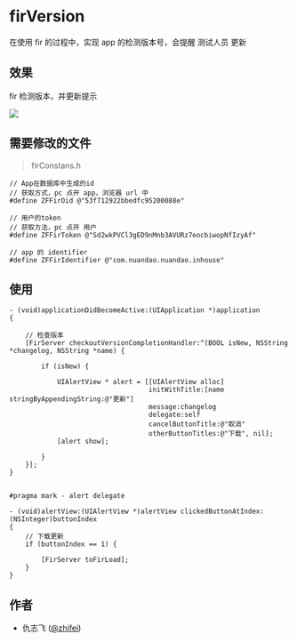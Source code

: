 firVersion
==========

在使用 fir 的过程中，实现 app 的检测版本号，会提醒 测试人员 更新

效果 
-----------

fir 检测版本，并更新提示

![](http://zhifei.qiniudn.com/fir_1.png)



需要修改的文件
------------
> firConstans.h

```
// App在数据库中生成的id
// 获取方式，pc 点开 app，浏览器 url 中
#define ZFFirOid @"53f712922bbedfc95200088e"

// 用户的token
// 获取方法，pc 点开 用户
#define ZFFirToken @"Sd2wkPVCl3gED9nMnb3AVURz7eocbiwopNfIzyAf"

// app 的 identifier
#define ZFFirIdentifier @"com.nuandao.nuandao.inhouse"

```

使用
------------

```
- (void)applicationDidBecomeActive:(UIApplication *)application
{
    
    // 检查版本
    [FirServer checkoutVersionCompletionHandler:^(BOOL isNew, NSString *changelog, NSString *name) {
        
        if (isNew) {
            
            UIAlertView * alert = [[UIAlertView alloc]
                                   initWithTitle:[name stringByAppendingString:@"更新"]
                                   message:changelog
                                   delegate:self
                                   cancelButtonTitle:@"取消"
                                   otherButtonTitles:@"下载", nil];
            [alert show];
            
        }
    }];
}


#pragma mark - alert delegate

- (void)alertView:(UIAlertView *)alertView clickedButtonAtIndex:(NSInteger)buttonIndex
{
    // 下载更新
    if (buttonIndex == 1) {
        
        [FirServer toFirLoad];
    }
}

```

## 作者
* 仇志飞 ([@zhifei](http://weibo.com/718001205))
